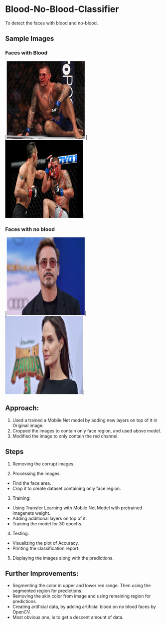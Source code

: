 # Blood-No-Blood-Classifier

To detect the faces with blood and no-blood.

## Sample Images

### Faces with Blood

|<img src='https://github.com/malraharsh/Blood-No-Blood-Classifier/blob/master/Sample_Images/Original%20Faces/blood/blood_396.jpg' width='250' height='250' /> |
<img src='https://github.com/malraharsh/Blood-No-Blood-Classifier/blob/master/Sample_Images/Original%20Faces/blood/blood_397.jpg' width='250' height='250' />|

### Faces with no blood

|<img src='https://github.com/malraharsh/Blood-No-Blood-Classifier/blob/master/Sample_Images/Original%20Faces/noblood/noblood_12.jpg' width='250' height='250' />|
<img src='https://github.com/malraharsh/Blood-No-Blood-Classifier/blob/master/Sample_Images/Original%20Faces/noblood/noblood_7.jpg' width='250' height='250' />|


## Approach:
1. Used a trained a Mobile Net model by adding new layers on top of it in Original image.
2. Cropped the images to contain only face region, and used above model.
3. Modified the image to only contain the red channel. 

## Steps

1. Removing the corrupt images. 

2. Processing the images:
  * Find the face area.
  * Crop it to create dataset containing only face region.
  
3. Training:
  * Using Transfer Learning with Mobile Net Model with pretrained imagenets weight.
  * Adding additional layers on top of it.
  * Training the model for 30 epochs.
  
4. Testing:
  * Visualizing the plot of Accuracy.
  * Printing the classification report.
  
5. Displaying the images along with the predictions.

## Further Improvements:
 * Segmenting the color in upper and lower red range. Then using the segmented region for predictions.
 * Removing the skin color from image and using remaining region for predictions.
 * Creating artificial data, by adding artificial blood on no blood faces by OpenCV.
 * Most obvious one, is to get a descent amount of data.
